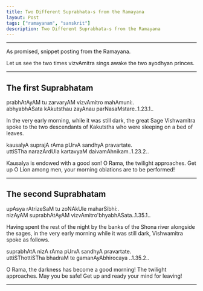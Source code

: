 ```yaml
---
title: Two Different Suprabhata-s from the Ramayana
layout: Post
tags: ["ramayanam", "sanskrit"]
description: Two Different Suprabhata-s from the Ramayana
---
```


---

As promised, snippet posting from the Ramayana.

Let us see the two times vizvAmitra sings awake the two ayodhyan princes.

---

## The first Suprabhatam

<div class="sanscript">
prabhAtAyAM tu zarvaryAM vizvAmitro mahAmuni:.
<br/>
abhyabhASata kAkutsthau zayAnau parNasaMstare..1.23.1..
</div>

In the very early morning, while it was still dark, the great Sage Vishwamitra spoke to the two descendants of Kakutstha who were sleeping on a bed of leaves.


<div class="sanscript">
kausalyA suprajA rAma pUrvA sandhyA pravartate.
<br/>
uttiSTha narazArdUla kartavyaM daivamAhnikam..1.23.2..
</div>

Kausalya is endowed with a good son! O Rama, the twilight approaches. Get up O Lion among men, your morning oblations are to be performed!

---

## The second Suprabhatam

<div class="sanscript">
upAsya rAtrizeSaM tu zoNAkUle maharSibhi:.
<br>
nizAyAM suprabhAtAyAM vizvAmitro'bhyabhASata..1.35.1..
</div>


Having spent the rest of the night by the banks of the Shona river alongside the sages, in the very early morning while it was still dark, Vishwamitra spoke as follows.


<div class="sanscript">
suprabhAtA nizA rAma pUrvA sandhyA pravartate.
<br>
uttiSThottiSTha bhadraM te gamanAyAbhirocaya ..1.35.2..
</div>

O Rama, the darkness has become a good morning! The twilight approaches. May you be safe! Get up and ready your mind for leaving!

---
<br/>